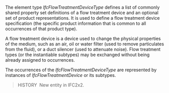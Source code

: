 The element type _IfcFlowTreatmentDeviceType_ defines a list of commonly shared property set definitions of a flow treatment device and an optional set of product representations. It is used to define a flow treatment device specification (the specific product information that is common to all occurrences of that product type).

A flow treatment device is a device used to change the physical properties of the medium, such as an air, oil or water filter (used to remove particulates from the fluid), or a duct silencer (used to attenuate noise). Flow treatment types (or the instantiable subtypes) may be exchanged without being already assigned to occurrences.

The occurrences of the _IfcFlowTreatmentDeviceType_ are represented by instances of _IfcFlowTreatmentDevice_ or its subtypes.

> HISTORY&nbsp; New entity in IFC2x2.
